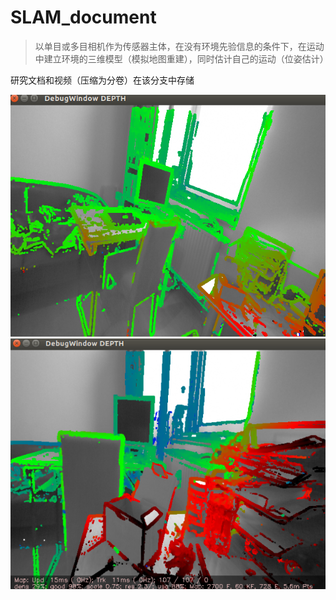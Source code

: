 # SLAM_document
>以单目或多目相机作为传感器主体，在没有环境先验信息的条件下，在运动中建立环境的三维模型（模拟地图重建），同时估计自己的运动（位姿估计）

研究文档和视频（压缩为分卷）在该分支中存储

![img1](slam1.png)
![img2](slam2.png)
